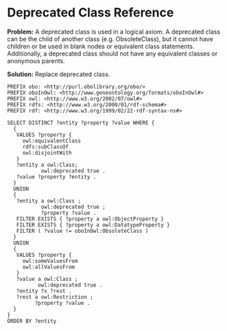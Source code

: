 # Deprecated Class Reference

**Problem:** A deprecated class is used in a logical axiom. A deprecated class can be the child of another class (e.g. ObsoleteClass), but it cannot have children or be used in blank nodes or equivalent class statements. Additionally, a deprecated class should not have any equivalent classes or anonymous parents.

**Solution:** Replace deprecated class.

```sparql
PREFIX obo: <http://purl.obolibrary.org/obo/>
PREFIX oboInOwl: <http://www.geneontology.org/formats/oboInOwl#>
PREFIX owl: <http://www.w3.org/2002/07/owl#>
PREFIX rdfs: <http://www.w3.org/2000/01/rdf-schema#>
PREFIX rdf: <http://www.w3.org/1999/02/22-rdf-syntax-ns#>

SELECT DISTINCT ?entity ?property ?value WHERE {
  {
   VALUES ?property {
     owl:equivalentClass
     rdfs:subClassOf
     owl:disjointWith
   }
   ?entity a owl:Class;
           owl:deprecated true .
   ?value ?property ?entity .
  }
  UNION
  {
   ?entity a owl:Class ;
           owl:deprecated true ;
           ?property ?value .
   FILTER EXISTS { ?property a owl:ObjectProperty }
   FILTER EXISTS { ?property a owl:DatatypeProperty }
   FILTER ( ?value != oboInOwl:ObsoleteClass )
  }
  UNION
  {
   VALUES ?property {
     owl:someValuesFrom
     owl:allValuesFrom
   }
   ?value a owl:Class ;
          owl:deprecated true .
   ?entity ?x ?rest .
   ?rest a owl:Restriction ;
         ?property ?value .
  }
}
ORDER BY ?entity
```
